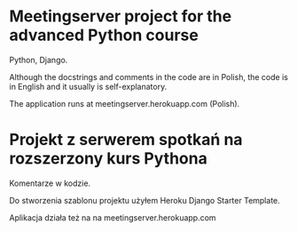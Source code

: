 
# Meetingserver project for the advanced Python course

Python, Django.

Although the docstrings and comments in the code are in Polish, the code is in English and it usually is self-explanatory.

The application runs at meetingserver.herokuapp.com (Polish).


# Projekt z serwerem spotkań na rozszerzony kurs Pythona

Komentarze w kodzie.

Do stworzenia szablonu projektu użyłem Heroku Django Starter Template.

Aplikacja działa też na na meetingserver.herokuapp.com

